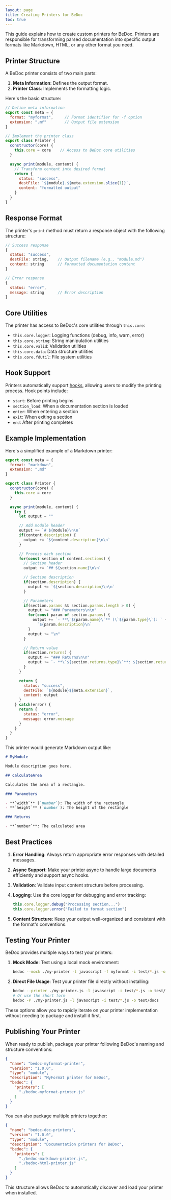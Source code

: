 ```yaml
---
layout: page
title: Creating Printers for BeDoc
toc: true
---
```


This guide explains how to create custom printers for BeDoc. Printers are
responsible for transforming parsed documentation into specific output formats
like Markdown, HTML, or any other format you need.

## Printer Structure

A BeDoc printer consists of two main parts:

1. **Meta Information**: Defines the output format.
2. **Printer Class**: Implements the formatting logic.

Here's the basic structure:

```javascript
// Define meta information
export const meta = {
  format: "myformat",     // Format identifier for -f option
  extension: ".mf"        // Output file extension
}

// Implement the printer class
export class Printer {
  constructor(core) {
    this.core = core    // Access to BeDoc core utilities
  }

  async print(module, content) {
    // Transform content into desired format
    return {
      status: "success",
      destFile: `${module}.${meta.extension.slice(1)}`,
      content: "formatted output"
    }
  }
}
```

## Response Format

The printer's `print` method must return a response object with the following
structure:

```javascript
// Success response
{
  status: "success",
  destFile: string,    // Output filename (e.g., "module.md")
  content: string      // Formatted documentation content
}

// Error response
{
  status: "error",
  message: string      // Error description
}
```

## Core Utilities

The printer has access to BeDoc's core utilities through `this.core`:

- `this.core.logger`: Logging functions (debug, info, warn, error)
- `this.core.string`: String manipulation utilities
- `this.core.valid`: Validation utilities
- `this.core.data`: Data structure utilities
- `this.core.fdUtil`: File system utilities

## Hook Support

Printers automatically support [hooks](hooks), allowing users to modify the
printing process. Hook points include:

- `start`: Before printing begins
- `section_load`: When a documentation section is loaded
- `enter`: When entering a section
- `exit`: When exiting a section
- `end`: After printing completes

## Example Implementation

Here's a simplified example of a Markdown printer:

```javascript
export const meta = {
  format: "markdown",
  extension: ".md"
}

export class Printer {
  constructor(core) {
    this.core = core
  }

  async print(module, content) {
    try {
      let output = ""

      // Add module header
      output += `# ${module}\n\n`
      if(content.description) {
        output += `${content.description}\n\n`
      }

      // Process each section
      for(const section of content.sections) {
        // Section header
        output += `## ${section.name}\n\n`

        // Section description
        if(section.description) {
          output += `${section.description}\n\n`
        }

        // Parameters
        if(section.params && section.params.length > 0) {
          output += "### Parameters\n\n"
          for(const param of section.params) {
            output += `- **\`${param.name}\`** (\`${param.type}\`): ` +
              `${param.description}\n`
          }
          output += "\n"
        }

        // Return value
        if(section.returns) {
          output += "### Returns\n\n"
          output += `- **\`${section.returns.type}\`**: ${section.returns.description}\n\n`
        }
      }

      return {
        status: "success",
        destFile: `${module}${meta.extension}`,
        content: output
      }
    } catch(error) {
      return {
        status: "error",
        message: error.message
      }
    }
  }
}
```

This printer would generate Markdown output like:

```markdown
# MyModule

Module description goes here.

## calculateArea

Calculates the area of a rectangle.

### Parameters

- **`width`** (`number`): The width of the rectangle
- **`height`** (`number`): The height of the rectangle

### Returns

- **`number`**: The calculated area
```

## Best Practices

1. **Error Handling**: Always return appropriate error responses with detailed
   messages.

2. **Async Support**: Make your printer async to handle large documents
   efficiently and support async hooks.

3. **Validation**: Validate input content structure before processing.

4. **Logging**: Use the core logger for debugging and error tracking:
   ```javascript
   this.core.logger.debug("Processing section...")
   this.core.logger.error("Failed to format section")
   ```

5. **Content Structure**: Keep your output well-organized and consistent with
   the format's conventions.

## Testing Your Printer

BeDoc provides multiple ways to test your printers:

1. **Mock Mode**: Test using a local mock environment:
   ```bash
   bedoc --mock ./my-printer -l javascript -f myformat -i test/*.js -o test/docs
   ```

2. **Direct File Usage**: Test your printer file directly without installing:
   ```bash
   bedoc --printer ./my-printer.js -l javascript -i test/*.js -o test/docs
   # Or use the short form
   bedoc -P ./my-printer.js -l javascript -i test/*.js -o test/docs
   ```

These options allow you to rapidly iterate on your printer implementation
without needing to package and install it first.

## Publishing Your Printer

When ready to publish, package your printer following BeDoc's naming and
structure conventions:

```json
{
  "name": "bedoc-myformat-printer",
  "version": "1.0.0",
  "type": "module",
  "description": "MyFormat printer for BeDoc",
  "bedoc": {
    "printers": [
      "./bedoc-myformat-printer.js"
    ]
  }
}
```

You can also package multiple printers together:

```json
{
  "name": "bedoc-doc-printers",
  "version": "1.0.0",
  "type": "module",
  "description": "Documentation printers for BeDoc",
  "bedoc": {
    "printers": [
      "./bedoc-markdown-printer.js",
      "./bedoc-html-printer.js"
    ]
  }
}
```

This structure allows BeDoc to automatically discover and load your printer
when installed.
